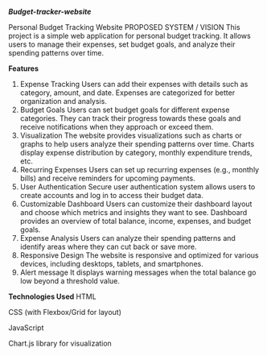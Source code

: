 ***Budget-tracker-website***

Personal Budget Tracking Website
PROPOSED SYSTEM / VISION This project is a simple web application for personal budget tracking. It allows users to manage their expenses, set budget goals, and analyze their spending patterns over time.

**Features**
1. Expense Tracking
Users can add their expenses with details such as category, amount, and date.
Expenses are categorized for better organization and analysis.
2. Budget Goals
Users can set budget goals for different expense categories.
They can track their progress towards these goals and receive notifications when they approach or exceed them.
3. Visualization
The website provides visualizations such as charts or graphs to help users analyze their spending patterns over time.
Charts display expense distribution by category, monthly expenditure trends, etc.
4. Recurring Expenses
Users can set up recurring expenses (e.g., monthly bills) and receive reminders for upcoming payments.
5. User Authentication
Secure user authentication system allows users to create accounts and log in to access their budget data.
6. Customizable Dashboard
Users can customize their dashboard layout and choose which metrics and insights they want to see.
Dashboard provides an overview of total balance, income, expenses, and budget goals.
7. Expense Analysis
Users can analyze their spending patterns and identify areas where they can cut back or save more.
8. Responsive Design
The website is responsive and optimized for various devices, including desktops, tablets, and smartphones.
9. Alert message
It displays warning messages when the total balance go low beyond a threshold value.

**Technologies Used**
HTML

CSS (with Flexbox/Grid for layout)

JavaScript

Chart.js library for visualization



